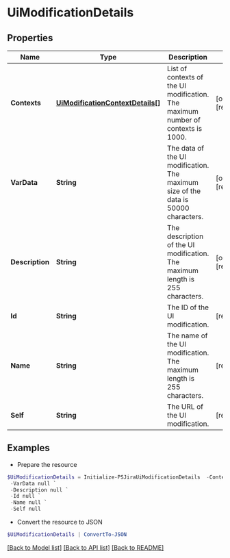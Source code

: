 # UiModificationDetails
## Properties

Name | Type | Description | Notes
------------ | ------------- | ------------- | -------------
**Contexts** | [**UiModificationContextDetails[]**](UiModificationContextDetails.md) | List of contexts of the UI modification. The maximum number of contexts is 1000. | [optional] [readonly] 
**VarData** | **String** | The data of the UI modification. The maximum size of the data is 50000 characters. | [optional] [readonly] 
**Description** | **String** | The description of the UI modification. The maximum length is 255 characters. | [optional] [readonly] 
**Id** | **String** | The ID of the UI modification. | [readonly] 
**Name** | **String** | The name of the UI modification. The maximum length is 255 characters. | [readonly] 
**Self** | **String** | The URL of the UI modification. | [readonly] 

## Examples

- Prepare the resource
```powershell
$UiModificationDetails = Initialize-PSJiraUiModificationDetails  -Contexts null `
 -VarData null `
 -Description null `
 -Id null `
 -Name null `
 -Self null
```

- Convert the resource to JSON
```powershell
$UiModificationDetails | ConvertTo-JSON
```

[[Back to Model list]](../README.md#documentation-for-models) [[Back to API list]](../README.md#documentation-for-api-endpoints) [[Back to README]](../README.md)

